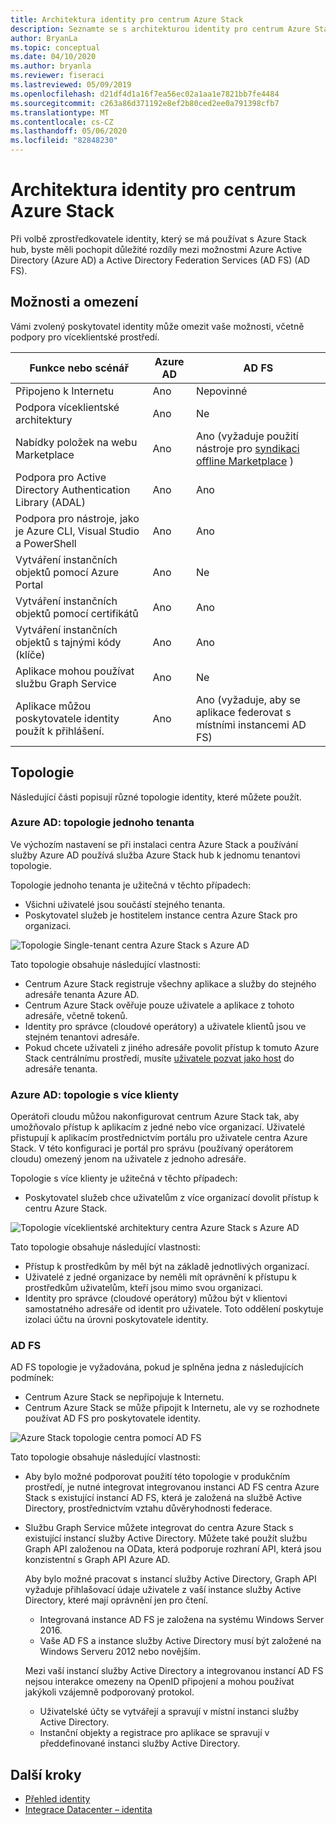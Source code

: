```yaml
---
title: Architektura identity pro centrum Azure Stack
description: Seznamte se s architekturou identity pro centrum Azure Stack a rozdíly mezi Azure AD a AD FS.
author: BryanLa
ms.topic: conceptual
ms.date: 04/10/2020
ms.author: bryanla
ms.reviewer: fiseraci
ms.lastreviewed: 05/09/2019
ms.openlocfilehash: d21df4d1a16f7ea56ec02a1aa1e7821bb7fe4484
ms.sourcegitcommit: c263a86d371192e8ef2b80ced2ee0a791398cfb7
ms.translationtype: MT
ms.contentlocale: cs-CZ
ms.lasthandoff: 05/06/2020
ms.locfileid: "82848230"
---
```

# <a name="identity-architecture-for-azure-stack-hub"></a>Architektura identity pro centrum Azure Stack

Při volbě zprostředkovatele identity, který se má používat s Azure Stack hub, byste měli pochopit důležité rozdíly mezi možnostmi Azure Active Directory (Azure AD) a Active Directory Federation Services (AD FS) (AD FS).

## <a name="capabilities-and-limitations"></a>Možnosti a omezení

Vámi zvolený poskytovatel identity může omezit vaše možnosti, včetně podpory pro víceklientské prostředí.

|Funkce nebo scénář        |Azure AD  |AD FS  |
|------------------------------|----------|-------|
|Připojeno k Internetu     |Ano       |Nepovinné|
|Podpora víceklientské architektury     |Ano       |Ne      |
|Nabídky položek na webu Marketplace |Ano       |Ano (vyžaduje použití nástroje pro [syndikaci offline Marketplace](azure-stack-download-azure-marketplace-item.md?pivots=state-disconnected) )|
|Podpora pro Active Directory Authentication Library (ADAL) |Ano |Ano|
|Podpora pro nástroje, jako je Azure CLI, Visual Studio a PowerShell  |Ano |Ano|
|Vytváření instančních objektů pomocí Azure Portal     |Ano |Ne|
|Vytváření instančních objektů pomocí certifikátů      |Ano |Ano|
|Vytváření instančních objektů s tajnými kódy (klíče)    |Ano |Ano|
|Aplikace mohou používat službu Graph Service           |Ano |Ne|
|Aplikace můžou poskytovatele identity použít k přihlášení. |Ano |Ano (vyžaduje, aby se aplikace federovat s místními instancemi AD FS) |

## <a name="topologies"></a>Topologie

Následující části popisují různé topologie identity, které můžete použít.

### <a name="azure-ad-single-tenant-topology"></a>Azure AD: topologie jednoho tenanta

Ve výchozím nastavení se při instalaci centra Azure Stack a používání služby Azure AD používá služba Azure Stack hub k jednomu tenantovi topologie.

Topologie jednoho tenanta je užitečná v těchto případech:
- Všichni uživatelé jsou součástí stejného tenanta.
- Poskytovatel služeb je hostitelem instance centra Azure Stack pro organizaci.

![Topologie Single-tenant centra Azure Stack s Azure AD](media/azure-stack-identity-architecture/single-tenant.svg)

Tato topologie obsahuje následující vlastnosti:

- Centrum Azure Stack registruje všechny aplikace a služby do stejného adresáře tenanta Azure AD.
- Centrum Azure Stack ověřuje pouze uživatele a aplikace z tohoto adresáře, včetně tokenů.
- Identity pro správce (cloudové operátory) a uživatele klientů jsou ve stejném tenantovi adresáře.
- Pokud chcete uživateli z jiného adresáře povolit přístup k tomuto Azure Stack centrálnímu prostředí, musíte [uživatele pozvat jako host](azure-stack-identity-overview.md#guest-users) do adresáře tenanta.

### <a name="azure-ad-multi-tenant-topology"></a>Azure AD: topologie s více klienty

Operátoři cloudu můžou nakonfigurovat centrum Azure Stack tak, aby umožňovalo přístup k aplikacím z jedné nebo více organizací. Uživatelé přistupují k aplikacím prostřednictvím portálu pro uživatele centra Azure Stack. V této konfiguraci je portál pro správu (používaný operátorem cloudu) omezený jenom na uživatele z jednoho adresáře.

Topologie s více klienty je užitečná v těchto případech:

- Poskytovatel služeb chce uživatelům z více organizací dovolit přístup k centru Azure Stack.

![Topologie víceklientské architektury centra Azure Stack s Azure AD](media/azure-stack-identity-architecture/multi-tenant.svg)

Tato topologie obsahuje následující vlastnosti:

- Přístup k prostředkům by měl být na základě jednotlivých organizací.
- Uživatelé z jedné organizace by neměli mít oprávnění k přístupu k prostředkům uživatelům, kteří jsou mimo svou organizaci.
- Identity pro správce (cloudové operátory) můžou být v klientovi samostatného adresáře od identit pro uživatele. Toto oddělení poskytuje izolaci účtu na úrovni poskytovatele identity.
 
### <a name="ad-fs"></a>AD FS

AD FS topologie je vyžadována, pokud je splněna jedna z následujících podmínek:

- Centrum Azure Stack se nepřipojuje k Internetu.
- Centrum Azure Stack se může připojit k Internetu, ale vy se rozhodnete používat AD FS pro poskytovatele identity.
  
![Azure Stack topologie centra pomocí AD FS](media/azure-stack-identity-architecture/adfs.svg)

Tato topologie obsahuje následující vlastnosti:

- Aby bylo možné podporovat použití této topologie v produkčním prostředí, je nutné integrovat integrovanou instanci AD FS centra Azure Stack s existující instancí AD FS, která je založená na službě Active Directory, prostřednictvím vztahu důvěryhodnosti federace.
- Službu Graph Service můžete integrovat do centra Azure Stack s existující instancí služby Active Directory. Můžete také použít službu Graph API založenou na OData, která podporuje rozhraní API, která jsou konzistentní s Graph API Azure AD.

  Aby bylo možné pracovat s instancí služby Active Directory, Graph API vyžaduje přihlašovací údaje uživatele z vaší instance služby Active Directory, které mají oprávnění jen pro čtení.
  - Integrovaná instance AD FS je založena na systému Windows Server 2016.
  - Vaše AD FS a instance služby Active Directory musí být založené na Windows Serveru 2012 nebo novějším.
  
  Mezi vaší instancí služby Active Directory a integrovanou instancí AD FS nejsou interakce omezeny na OpenID připojení a mohou používat jakýkoli vzájemně podporovaný protokol.
  - Uživatelské účty se vytvářejí a spravují v místní instanci služby Active Directory.
  - Instanční objekty a registrace pro aplikace se spravují v předdefinované instanci služby Active Directory.

## <a name="next-steps"></a>Další kroky

- [Přehled identity](azure-stack-identity-overview.md)
- [Integrace Datacenter – identita](azure-stack-integrate-identity.md)
